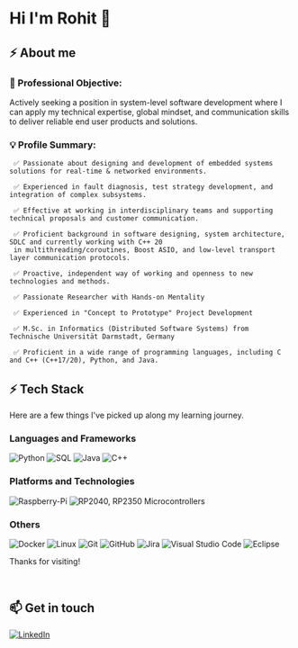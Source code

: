 <!--
**rohit--jain/rohit--jain** is a ✨ _special_ ✨ repository because its `README.md` (this file) appears on your GitHub profile.

Here are some ideas to get you started:

- 🔭 I’m currently working on ...
- 🌱 I’m currently learning ...
- 👯 I’m looking to collaborate on ...
- 🤔 I’m looking for help with ...
- 💬 Ask me about ...
- 📫 How to reach me: ...
- 😄 Pronouns: ...
- ⚡ Fun fact: ...
-->
# Hi I'm Rohit 👋

<!-- <pre><img align="right" height="250" width="1000" src="https://github.com/ManjiriBirajdar/ManjiriBirajdar/blob/main/Technology%20LinkedIn%20Banner%201.jpg"/></pre> -->
 
## ⚡ About me 

### 🎯 Professional Objective:

Actively seeking a position in system-level software development where I can apply my technical expertise, global mindset, and communication skills to deliver reliable end user products and solutions. 
 
### 💡 Profile Summary:


     ✅ Passionate about designing and development of embedded systems solutions for real-time & networked environments.
     
     ✅ Experienced in fault diagnosis, test strategy development, and integration of complex subsystems. 
     
     ✅ Effective at working in interdisciplinary teams and supporting technical proposals and customer communication.
     
     ✅ Proficient background in software designing, system architecture, SDLC and currently working with C++ 20
     in multithreading/coroutines, Boost ASIO, and low-level transport layer communication protocols.

     ✅ Proactive, independent way of working and openness to new technologies and methods.
     
     ✅ Passionate Researcher with Hands-on Mentality
     
     ✅ Experienced in "Concept to Prototype" Project Development
     
     ✅ M.Sc. in Informatics (Distributed Software Systems) from Technische Universität Darmstadt, Germany
     
     ✅ Proficient in a wide range of programming languages, including C and C++ (C++17/20), Python, and Java.

## ⚡ Tech Stack

Here are a few things I've picked up along my learning journey.

<h3> Languages and Frameworks </h3>

![Python](https://img.shields.io/badge/-Python-000?&logo=Python)
![SQL](https://img.shields.io/badge/-SQL-000?&logo=MySQL)
![Java](https://img.shields.io/badge/-Java-000?&logo=Java&logoColor=007396)
![C++](https://img.shields.io/badge/-C++-000?&logo=c%2b%2b&logoColor=00599C)


<h3> Platforms and Technologies </h3> 

![Raspberry-Pi](https://img.shields.io/badge/-Raspberry%20Pi-000?&logo=Raspberry-Pi)
![RP2040, RP2350 Microcontrollers](https://img.shields.io/badge/-Raspberry%20Pi-000?&logo=Raspberry-Pi)

<h3> 	Others </h3> 

![Docker](https://img.shields.io/badge/-Docker-000?&logo=Docker)
![Linux](https://img.shields.io/badge/-Linux-000?&logo=Linux)
![Git](https://img.shields.io/badge/-git-000?&logo=Git)
![GitHub](https://img.shields.io/badge/-github-000?&logo=GitHub)
![Jira](https://img.shields.io/badge/-Jira-000?&logo=Jira)
![Visual Studio Code](https://img.shields.io/badge/-Visual%20Studio%20Code-05122A?style=flat&logo=visual-studio-code&logoColor=007ACC)
![Eclipse](https://img.shields.io/badge/-Eclipse-05122A?style=flat&logo=eclipse-ide&logoColor=2C2255)

Thanks for visiting!

<br />
<h2> 📫 Get in touch </h2>

[![LinkedIn](https://img.shields.io/badge/LinkedIn-0077B5?style=for-the-badge&logo=linkedin&logoColor=white)](https://www.linkedin.com/in/rohitjain324/)

<br />
